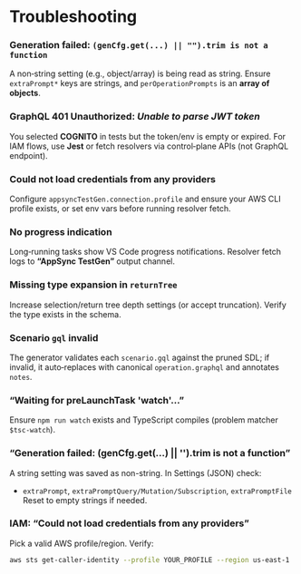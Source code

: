 # Troubleshooting

### Generation failed: `(genCfg.get(...) || "").trim is not a function`

A non‑string setting (e.g., object/array) is being read as string. Ensure `extraPrompt*` keys are strings, and `perOperationPrompts` is an **array of objects**.

### GraphQL 401 Unauthorized: *Unable to parse JWT token*

You selected **COGNITO** in tests but the token/env is empty or expired. For IAM flows, use **Jest** or fetch resolvers via control‑plane APIs (not GraphQL endpoint).

### Could not load credentials from any providers

Configure `appsyncTestGen.connection.profile` and ensure your AWS CLI profile exists, or set env vars before running resolver fetch.

### No progress indication

Long‑running tasks show VS Code progress notifications. Resolver fetch logs to **“AppSync TestGen”** output channel.

### Missing type expansion in `returnTree`

Increase selection/return tree depth settings (or accept truncation). Verify the type exists in the schema.

### Scenario `gql` invalid

The generator validates each `scenario.gql` against the pruned SDL; if invalid, it auto‑replaces with canonical `operation.graphql` and annotates `notes`.


### “Waiting for preLaunchTask 'watch'…”

Ensure `npm run watch` exists and TypeScript compiles (problem matcher `$tsc-watch`).

### “Generation failed: (genCfg.get(...) || '').trim is not a function”

A string setting was saved as non-string. In Settings (JSON) check:
- `extraPrompt`, `extraPromptQuery/Mutation/Subscription`, `extraPromptFile`
Reset to empty strings if needed.

### IAM: “Could not load credentials from any providers”

Pick a valid AWS profile/region. Verify:
```bash
aws sts get-caller-identity --profile YOUR_PROFILE --region us-east-1
```